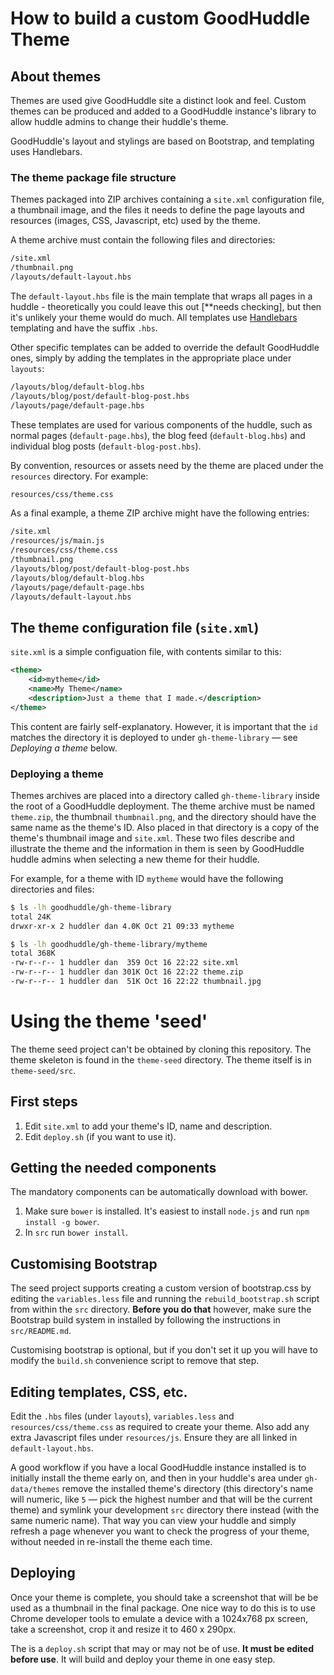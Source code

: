 # How to build a custom GoodHuddle Theme

## About themes

Themes are used give GoodHuddle site a distinct look and feel. Custom themes
can be produced and added to a GoodHuddle instance's library to allow huddle
admins to change their huddle's theme.

GoodHuddle's layout and stylings are based on Bootstrap, and templating uses
Handlebars.

### The theme package file structure

Themes packaged into ZIP archives containing a `site.xml` configuration file,
a thumbnail image, and the files it needs to define the page layouts and 
resources (images, CSS, Javascript, etc) used by the theme.

A theme archive must contain the following files and directories:

```sh
/site.xml
/thumbnail.png
/layouts/default-layout.hbs
```

The `default-layout.hbs` file is the main template that wraps all pages 
in a huddle - theoretically you could leave this out [**needs checking], 
but then it's unlikely your theme would do much. All templates use [Handlebars](http://handlebarsjs.com/) templating and have the suffix
`.hbs`.

Other specific templates can be added to override the default GoodHuddle
ones, simply by adding the templates in the appropriate place under `layouts`:

```sh
/layouts/blog/default-blog.hbs
/layouts/blog/post/default-blog-post.hbs
/layouts/page/default-page.hbs
```

These templates are used for various components of the huddle, such as 
normal pages (`default-page.hbs`), the blog feed (`default-blog.hbs`)
and individual blog posts (`default-blog-post.hbs`).

By convention, resources or assets need by the theme are placed under the
`resources` directory. For example:

```sh
resources/css/theme.css
```

As a final example, a theme ZIP archive might have the following 
entries:

```sh
/site.xml
/resources/js/main.js
/resources/css/theme.css
/thumbnail.png
/layouts/blog/post/default-blog-post.hbs
/layouts/blog/default-blog.hbs
/layouts/page/default-page.hbs
/layouts/default-layout.hbs
```

## The theme configuration file (`site.xml`)

`site.xml` is a simple configuation file, with contents similar to this:

```xml
<theme>
    <id>mytheme</id>
    <name>My Theme</name>
    <description>Just a theme that I made.</description>
</theme>
```

This content are fairly self-explanatory. However, it is important that
the `id` matches the directory it is deployed to under `gh-theme-library` 
&mdash; see *Deploying a theme* below.

### Deploying a theme

Themes archives are placed into a directory called `gh-theme-library` inside
the root of a GoodHuddle deployment. The theme archive must be named 
`theme.zip`, the thumbnail `thumbnail.png`, and the directory should have
the same name as the theme's ID. Also placed in that directory is a copy
of the theme's thumbnail image and `site.xml`. These two files describe and 
illustrate the theme and the information in them is seen by GoodHuddle 
huddle admins when selecting a new theme for their huddle.

For example, for a theme with ID `mytheme` would have the following 
directories and files:

```sh
$ ls -lh goodhuddle/gh-theme-library
total 24K
drwxr-xr-x 2 huddler dan 4.0K Oct 21 09:33 mytheme

$ ls -lh goodhuddle/gh-theme-library/mytheme
total 368K
-rw-r--r-- 1 huddler dan  359 Oct 16 22:22 site.xml
-rw-r--r-- 1 huddler dan 301K Oct 16 22:22 theme.zip
-rw-r--r-- 1 huddler dan  51K Oct 16 22:22 thumbnail.jpg
```

# Using the theme 'seed'

The theme seed project can't be obtained by cloning this repository. The
theme skeleton is found in the `theme-seed` directory. The theme itself
is in `theme-seed/src`.

## First steps

1. Edit `site.xml` to add your theme's ID, name and description.
2. Edit `deploy.sh` (if you want to use it).

## Getting the needed components

The mandatory components can be automatically download with bower.

1. Make sure `bower` is installed. It's easiest to install `node.js`
and run `npm install -g bower`.
2. In `src` run `bower install`.

## Customising Bootstrap

The seed project supports creating a custom version of bootstrap.css by
editing the `variables.less` file and running the `rebuild_bootstrap.sh`
script from within the `src` directory. **Before you do that** however, make
sure the Bootstrap build system in installed by following the instructions
in `src/README.md`.

Customising bootstrap is optional, but if you  don't set it up you will have 
to modify the `build.sh` convenience script to remove that step.

## Editing templates, CSS, etc.

Edit the `.hbs` files (under `layouts`), `variables.less` and `resources/css/theme.css` as required to create your theme. Also add any
extra Javascript files under `resources/js`. Ensure they are all linked
in `default-layout.hbs`.

A good workflow if you have a local GoodHuddle instance installed is to 
initially install the theme early on, and then in your huddle's area under 
`gh-data/themes` remove the installed theme's directory (this
directory's name will numeric, like `5` &mdash; pick the highest number 
and that will be the current theme)  and symlink your development `src` 
directory there instead (with the same numeric name).
That way you can view your huddle and simply refresh a page 
whenever you want to check the progress of your theme, without needed in 
re-install the theme each time.

## Deploying

Once your theme is complete, you should take a screenshot that will be be
used as a thumbnail in the final package. One nice way to do this 
is to use Chrome developer tools to emulate a device with a 1024x768 px 
screen, take a screenshot, crop it and resize it to 460 x 290px.

The is a `deploy.sh` script that may or may not be of use. **It must be  edited
before use**.  It will build and deploy your theme in one easy step.
